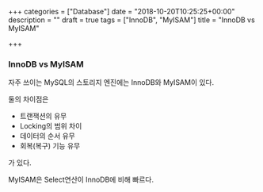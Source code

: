 +++
categories = ["Database"]
date = "2018-10-20T10:25:25+00:00"
description = ""
draft = true
tags = ["InnoDB", "MyISAM"]
title = "InnoDB vs MyISAM"

+++
### InnoDB vs MyISAM

자주 쓰이는 MySQL의 스토리지 엔진에는 InnoDB와 MyISAM이 있다.

둘의 차이점은

* 트랜잭션의 유무
* Locking의 범위 차이
* 데이터의 순서 유무
* 회복(복구) 기능 유무

가 있다.

MyISAM은 Select연산이 InnoDB에 비해 빠르다.